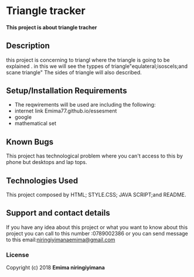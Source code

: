 # Triangle tracker
#### This project is about  triangle tracher

## Description
this project is concerning to triangl where the triangle is going to be explained . in this we  will see the typpes of triangle"equlateral;isoscels;and scane triangle" The sides of triangle will also described.                                              
## Setup/Installation Requirements
* The reqwirements will be used are including the following:
* internet link Emima77.github.io/essesment
* google
* mathematical set
## Known Bugs
This project has technological problem where you can't access to this by phone but desktops and lap tops.
## Technologies Used
This project composed by HTML; STYLE.CSS; JAVA SCRIPT;and README.
## Support and contact details
If you have any idea about this project or what you want to know about this project you can call to this number :0789002386 or you can send message to this email:niringiyimanaemima@gmail.com
### License
Copyright (c) 2018 **Emima niringiyimana**